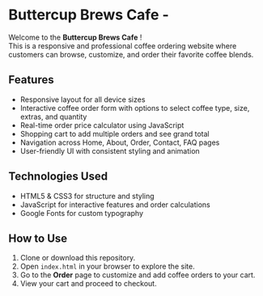 # Buttercup Brews Cafe - 

Welcome to the **Buttercup Brews Cafe** !  
This is a responsive and professional coffee ordering website where customers can browse, customize, and order their favorite coffee blends.


## Features

- Responsive layout for all device sizes
- Interactive coffee order form with options to select coffee type, size, extras, and quantity
- Real-time order price calculator using JavaScript
- Shopping cart to add multiple orders and see grand total
- Navigation across Home, About, Order, Contact, FAQ pages
- User-friendly UI with consistent styling and animation
  
## Technologies Used

- HTML5 & CSS3 for structure and styling
- JavaScript for interactive features and order calculations
- Google Fonts for custom typography


## How to Use

1. Clone or download this repository.
2. Open `index.html` in your browser to explore the site.
3. Go to the **Order** page to customize and add coffee orders to your cart.
4. View your cart and proceed to checkout.
